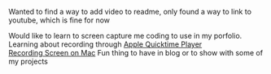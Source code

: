 Wanted to find a way to add video to readme, only found a way to link to youtube, which is fine for now

Would like to learn to screen capture me coding to use in my porfolio. Learning about recording through [Apple Quicktime Player](https://support.apple.com/en-us/HT201066)<br/>
[Recording Screen on Mac](https://support.apple.com/en-us/HT208721)
Fun thing to have in blog or to show with some of my projects
